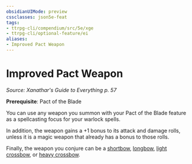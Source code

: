 ```yaml
---
obsidianUIMode: preview
cssclasses: json5e-feat
tags:
- ttrpg-cli/compendium/src/5e/xge
- ttrpg-cli/optional-feature/ei
aliases:
- Improved Pact Weapon
---
```

# Improved Pact Weapon
*Source: Xanathar's Guide to Everything p. 57*  

**Prerequisite**: Pact of the Blade

You can use any weapon you summon with your Pact of the Blade feature as a spellcasting focus for your warlock spells.

In addition, the weapon gains a +1 bonus to its attack and damage rolls, unless it is a magic weapon that already has a bonus to those rolls.

Finally, the weapon you conjure can be a [shortbow](/3-Mechanics/CLI/Compendium/items/shortbow.md), [longbow](/3-Mechanics/CLI/Compendium/items/longbow.md), [light crossbow](/3-Mechanics/CLI/Compendium/items/light-crossbow.md), or [heavy crossbow](/3-Mechanics/CLI/Compendium/items/heavy-crossbow.md).